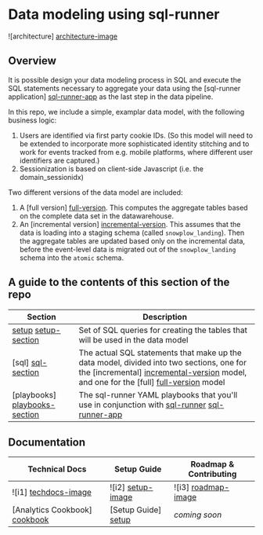 # Data modeling using sql-runner

![architecture] [architecture-image]

## Overview

It is possible design your data modeling process in SQL and execute the SQL statements necessary to aggregate your data using the [sql-runner application] [sql-runner-app] as the last step in the data pipeline.

In this repo, we include a simple, examplar data model, with the following business logic:

1. Users are identified via first party cookie IDs. (So this model will need to be extended to incorporate more sophisticated identity stitching and to work for events tracked from e.g. mobile platforms, where different user identifiers are captured.)
2. Sessionization is based on client-side Javascript (i.e. the domain_sessionidx)

Two different versions of the data model are included:

1. A [full version] [full-version]. This computes the aggregate tables based on the complete data set in the datawarehouse.
2. An [incremental version] [incremental-version]. This assumes that the data is loading into a staging schema (called `snowplow_landing`). Then the aggregate tables are updated based only on the incremental data, before the event-level data is migrated out of the `snowplow_landing` schema into the `atomic` schema.

## A guide to the contents of this section of the repo

| Section                   | Description                                                     |
|---------------------------|-----------------------------------------------------------------|
| [setup] [setup-section]   | Set of SQL queries for creating the tables that will be used in the data model |
| [sql] [sql-section]       | The actual SQL statements that make up the data model, divided into two sections, one for the [incremental] [incremental-version] model, and one for the [full] [full-version] model |
| [playbooks] [playbooks-section] | The sql-runner YAML playbooks that you'll use in conjunction with [sql-runner] [sql-runner-app] |


## Documentation

| Technical Docs              | Setup Guide           | Roadmap & Contributing               |         
|-----------------------------|-----------------------|--------------------------------------|
| ![i1] [techdocs-image]      | ![i2] [setup-image]   | ![i3] [roadmap-image]                |
| [Analytics Cookbook] [cookbook] | [Setup Guide] [setup] | _coming soon_                    |

[full-version]: https://github.com/snowplow/snowplow/tree/master/5-data-modeling/sql-runner/redshift/sql/full
[incremental-version]: https://github.com/snowplow/snowplow/tree/master/5-data-modeling/sql-runner/redshift/sql/incremental

[setup-section]: https://github.com/snowplow/snowplow/tree/master/5-data-modeling/sql-runner/redshift/setup
[sql-section]: https://github.com/snowplow/snowplow/tree/master/5-data-modeling/sql-runner/redshift/sql
[playbooks-section]: https://github.com/snowplow/snowplow/tree/master/5-data-modeling/sql-runner/redshift/playbooks

[architecture-image]: https://d3i6fms1cm1j0i.cloudfront.net/github-wiki/images/snowplow-architecture-5-data-modeling.png
[storage]: https://github.com/snowplow/snowplow/tree/master/4-storage
[setup]: https://github.com/snowplow/snowplow/wiki/getting-started-with-data-modeling
[cookbook]: http://snowplowanalytics.com/analytics/event-dictionaries-and-data-models/collection-enrichment-modeling-analysis.html#data-modeling

[techdocs-image]: https://d3i6fms1cm1j0i.cloudfront.net/github/images/techdocs.png
[setup-image]: https://d3i6fms1cm1j0i.cloudfront.net/github/images/setup.png
[roadmap-image]: https://d3i6fms1cm1j0i.cloudfront.net/github/images/roadmap.png

[sql-runner]: https://github.com/snowplow/snowplow/tree/master/5-data-modeling/sql-runner
[sql-runner-app]: https://github.com/snowplow/sql-runner
[looker]: https://github.com/snowplow/snowplow/tree/master/5-data-modeling/looker

